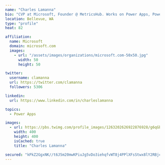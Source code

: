 ```yaml
---
name: "Charles Lamanna"
bio: "CVP at Microsoft, Founder @ MetricsHub. Works on Power Apps, Power Automate, Power Virtual Agent, Common Data Service and Dynamics 365."
location: Bellevue, WA
type: "profile"
heat: 82

affiliation:
  name: Microsoft
  domain: microsoft.com
  images:
    - url: "/assets/images/organizations/microsoft.com-50x50.jpg"
      width: 50
      height: 50

twitter:
  username: clamanna
  url: https://twitter.com/clamanna
  followers: 5306

linkedin:
  url: https://www.linkedin.com/in/charleslamanna

topics:
  - Power Apps

images:
  - url: https://pbs.twimg.com/profile_images/1263202626922876928/g6qGbHZ-_400x400.jpg
    width: 400
    height: 400
    isCached: true
    title: "Charles Lamanna"

secured: "kPkZ2GgxNK//t6J5m20mwKPiuJg5vDo3iehqfvWT8j4PPlXFsStwx8lY2RBjcxw4rv0Y9RKwuprKXaXUl0Jp0uP3hXc4sXRGduzxAcxZiEz0nxv8/iaeHe6wAe9U6iTjl3TUeIoX6czCMdCmxKmHdBIlh+89QmZLG52hhX0DWvZnQNU4ysuTHoQlLnZyCQtpiHgHLDLn4wBDNDcmIqP2HmDX4rjFhppxrQuZGo+E7eM5WnU1DsJJVRckPBESsqax321ALJ+YL8g9LiWhcIP9MltwmZ0tTCWuts8Z4lBniI5NH1uQsSykNNk1hbM1SK21hnQkx6NgCuMM16mrrtJn2LOq94ztKoDKZlTyDjCZsIRjoYmF1EGEVFUmrirr+orOGat9yvZEA2UlzDTzpRyENqOpnhdcsB8MyiBOIPSRvVw=;jNAmEZ3Vcku0UCrveMKd5Q=="
---
```


